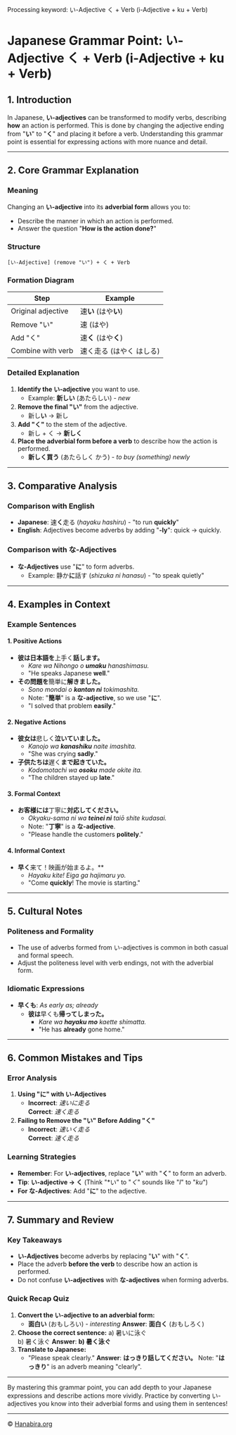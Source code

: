 Processing keyword: い-Adjective く + Verb (i-Adjective + ku + Verb)
# Japanese Grammar Point: い-Adjective く + Verb (i-Adjective + ku + Verb)

## 1. Introduction
In Japanese, **い-adjectives** can be transformed to modify verbs, describing **how** an action is performed. This is done by changing the adjective ending from "**い**" to "**く**" and placing it before a verb. Understanding this grammar point is essential for expressing actions with more nuance and detail.

---
## 2. Core Grammar Explanation
### Meaning
Changing an **い-adjective** into its **adverbial form** allows you to:
- Describe the manner in which an action is performed.
- Answer the question "**How is the action done?**"
### Structure
```
[い-Adjective] (remove "い") + く + Verb
```
### Formation Diagram
| Step              | Example                |
|-------------------|------------------------|
| Original adjective| 速**い** (はや**い**)    |
| Remove "い"       | 速 (はや)               |
| Add "く"          | 速**く** (はや**く**)    |
| Combine with verb | 速く走る (はやく はしる) |
### Detailed Explanation
1. **Identify the い-adjective** you want to use.
   - Example: **新しい** (あたらしい) - *new*
2. **Remove the final "い"** from the adjective.
   - 新し**い** → 新し
3. **Add "く"** to the stem of the adjective.
   - 新し + く → **新しく**
4. **Place the adverbial form before a verb** to describe how the action is performed.
   - **新しく買う** (あたらしく かう) - *to buy (something) newly*
---
## 3. Comparative Analysis
### Comparison with English
- **Japanese**:  速**く**走る (*hayaku hashiru*) - "to run **quickly**"
- **English**: Adjectives become adverbs by adding "**-ly**": quick → quickly.
### Comparison with な-Adjectives
- **な-Adjectives** use "**に**" to form adverbs.
  - Example: 静か**に**話す (*shizuka ni hanasu*) - "to speak quietly"
---
## 4. Examples in Context
### Example Sentences
#### 1. Positive Actions
- **彼は日本語を**上手く**話します。**
  - *Kare wa Nihongo o **umaku** hanashimasu.*
  - "He speaks Japanese **well**."
- **その問題を**簡単に**解きました。**
  - *Sono mondai o **kantan ni** tokimashita.*
  - Note: "**簡単**" is a **な-adjective**, so we use "**に**".
  - "I solved that problem **easily**."
#### 2. Negative Actions
- **彼女は**悲しく**泣いていました。**
  - *Kanojo wa **kanashiku** naite imashita.*
  - "She was crying **sadly**."
- **子供たちは**遅く**まで起きていた。**
  - *Kodomotachi wa **osoku** made okite ita.*
  - "The children stayed up **late**."
#### 3. Formal Context
- **お客様には**丁寧に**対応してください。**
  - *Okyaku-sama ni wa **teinei ni** taiō shite kudasai.*
  - Note: "**丁寧**" is a **な-adjective**.
  - "Please handle the customers **politely**."
#### 4. Informal Context
- **早く**来て！映画が始まるよ。**
  - *Hayaku kite! Eiga ga hajimaru yo.*
  - "Come **quickly**! The movie is starting."
---
## 5. Cultural Notes
### Politeness and Formality
- The use of adverbs formed from い-adjectives is common in both casual and formal speech.
- Adjust the politeness level with verb endings, not with the adverbial form.
### Idiomatic Expressions
- **早くも**: *As early as; already*
  - **彼は**早くも**帰ってしまった。**
    - *Kare wa **hayaku mo** kaette shimatta.*
    - "He has **already** gone home."
---
## 6. Common Mistakes and Tips
### Error Analysis
1. **Using "に" with い-Adjectives**
   - **Incorrect**: *速いに走る*  
     **Correct**: *速く走る*
2. **Failing to Remove the "い" Before Adding "く"**
   - **Incorrect**: *速いく走る*  
     **Correct**: *速く走る*
### Learning Strategies
- **Remember**: For **い-adjectives**, replace "**い**" with "**く**" to form an adverb.
- **Tip**: **い-adjective → く** (Think "*い" to "*く*" sounds like "*I*" to "*ku*")
- **For な-Adjectives**: Add "**に**" to the adjective.
---
## 7. Summary and Review
### Key Takeaways
- **い-Adjectives** become adverbs by replacing "**い**" with "**く**".
- Place the adverb **before the verb** to describe how an action is performed.
- Do not confuse **い-adjectives** with **な-adjectives** when forming adverbs.
### Quick Recap Quiz
1. **Convert the い-adjective to an adverbial form:**
   - **面白い** (おもしろい) - *interesting*
     **Answer**: **面白く** (おもしろく)
2. **Choose the correct sentence:**
   a) 暑いに泳ぐ  
   b) 暑く泳ぐ
   **Answer**: **b) 暑く泳ぐ**
3. **Translate to Japanese:**
   - "Please speak clearly."
     **Answer**: **はっきり話してください。**
     Note: "**はっきり**" is an adverb meaning "clearly".
---
By mastering this grammar point, you can add depth to your Japanese expressions and describe actions more vividly. Practice by converting い-adjectives you know into their adverbial forms and using them in sentences!


---

© [Hanabira.org](https://hanabira.org)
